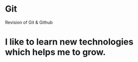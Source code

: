 # Git
Revision of Git &amp; Github
<h1>I like to learn new technologies which helps me to grow.</h1>
